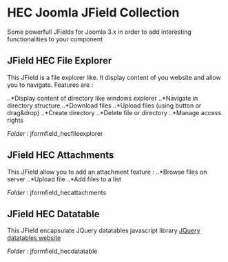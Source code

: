 # HEC Joomla JField Collection
Some powerfull JFields for Joomla 3.x in order to add interesting functionalities to your component


 ## JField HEC File Explorer 
This JField is a file explorer like. It display content of you website and allow you to navigate.
Features are :

..*Display content of directory like windows explorer
..*Navigate in directory structure
..*Download files
..*Upload files (using button or drag&drop)
..*Create directory
..*Delete file or directory
..*Manage access rights

_Folder_ : jformfield_hecfileexplorer

## JField HEC Attachments
This JField allow you to add an attachment feature :
..*Browse files on server
..*Upload file
..*Add files to a list

_Folder_ : jformfield_hecattachments

## JField HEC Datatable 
This JField encapsulate JQuery datatables javascript library [JQuery datatables website](https://datatables.net/)

_Folder_ : jformfield_hecdatatable

    

